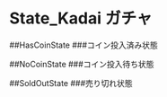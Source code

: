 # State_Kadai ガチャ

##HasCoinState
###コイン投入済み状態

##NoCoinState
###コイン投入待ち状態

##SoldOutState
###売り切れ状態

